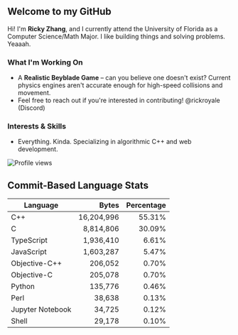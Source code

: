 ## Welcome to my GitHub

Hi! I'm **Ricky Zhang**, and I currently attend the University of Florida as a Computer Science/Math Major. I like building things and solving problems. Yeaaah.

### What I'm Working On
- A **Realistic Beyblade Game** – can you believe one doesn't exist? Current physics engines aren't accurate enough for high-speed collisions and movement.
- Feel free to reach out if you're interested in contributing! @rickroyale (Discord)

### Interests & Skills
- Everything. Kinda. Specializing in algorithmic C++ and web development.

![Profile views](https://komarev.com/ghpvc/?username=TheRickyZhang&color=blue)

<!--START_COMMIT_LANG_STATS-->
## Commit-Based Language Stats

| Language | Bytes | Percentage |
| --- | ---:| ---:|
| C++ | 16,204,996 | 55.31% |
| C | 8,814,806 | 30.09% |
| TypeScript | 1,936,410 | 6.61% |
| JavaScript | 1,603,287 | 5.47% |
| Objective-C++ | 206,052 | 0.70% |
| Objective-C | 205,078 | 0.70% |
| Python | 135,776 | 0.46% |
| Perl | 38,638 | 0.13% |
| Jupyter Notebook | 34,725 | 0.12% |
| Shell | 29,178 | 0.10% |
<!--END_COMMIT_LANG_STATS-->
